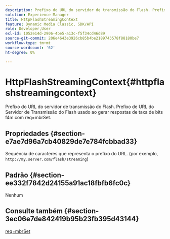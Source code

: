```yaml
---
description: Prefixo do URL do servidor de transmissão do Flash. Prefixo de URL do Servidor de Transmissão do Flash usado ao gerar respostas de taxa de bits f4m com req=mbrSet.
solution: Experience Manager
title: HttpFlashStreamingContext
feature: Dynamic Media Classic, SDK/API
role: Developer,User
exl-id: 1052e14d-2906-4be5-a13c-f5f34cd46d89
source-git-commit: 206e4643e3926cb85b4be2189743578f88180be7
workflow-type: tm+mt
source-wordcount: '62'
ht-degree: 0%

---
```


# HttpFlashStreamingContext{#httpflashstreamingcontext}

Prefixo do URL do servidor de transmissão do Flash. Prefixo de URL do Servidor de Transmissão do Flash usado ao gerar respostas de taxa de bits f4m com req=mbrSet.

## Propriedades {#section-e7ae7d96a7cb40829de7e784fcbbad33}

Sequência de caracteres que representa o prefixo do URL. (por exemplo, `http://my.server.com/flash/streaming`)

## Padrão {#section-ee332f7842d24155a91ac18fbfb6fc0c}

Nenhum

## Consulte também {#section-3ec06e7de842419b95b23fb395d43144}

[req=mbrSet](../../../../../is-api/http-ref/image-serving-api-ref/c-http-protocol-reference/c-command-reference/r-req/r-mbrset.md#reference-603d75babde74508a878c27bd4cced73)
